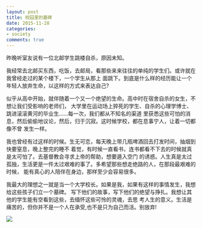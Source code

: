 ```yaml
---
layout: post
title: 校园里的墓碑
date: 2015-11-28
categories:
- society
comments: true
---
```


昨晚听室友说有一位北邮学生跳楼自杀，原因未知。

我经常去北邮买东西，吃饭，去邮局，看那些来来往往的单纯的学生们。或许就在我曾经走过的某个楼下，一个学生从那上
面跳下。到底是什么样的经历能让一个年轻人放弃生命，以这样的方式来表达自己?

似乎从高中开始，就伴随着一个又一个绝望的生命。高中时在宿舍自杀的女生，不想让我们受影响的老师们，
大学里在运动场上猝死的学生、自杀的心理学博士、跳进滚滚黄河的毕业生……每一次，我们都从不知名的渠道
里获悉这些可怕的消息，然后偷偷地议论，然后，归于沉寂。这时候学校，都在息事宁人，让着一切都像不曾
发生一样。

我也曾经有过这样的时候。生无可恋，每天晚上带几瓶啤酒回去打发时间，抽烟到快要窒息，晚上整完的睡不
着觉，有时候一直看书，连书都看不下去的时候就真是太可怕了。去基督教会寻求上帝的帮助，想要遁入空门
的诱惑。人生真是太过孤独，生活更是一件太过艰难的事了。多希望那些想走绝路的人，在那段最艰难的时候，
能有真心的人陪伴在身边，那样至少会容易很多。

我最大的理想之一就是当一个大学校长。如果是我，如果有这样的事情发生，我想给这些孩子们立一个墓碑。
写下他们的故事，写下他们的绝望与挣扎。我想让其他的学生能有空看到这些，去缅怀这些可怜的灵魂，去思
考人生的意义。生活是痛苦的，但你并不是一个人在承受,也不是只为自己而活。别放弃!

![](http://urbem.github.io/images/sadness.jpg)

